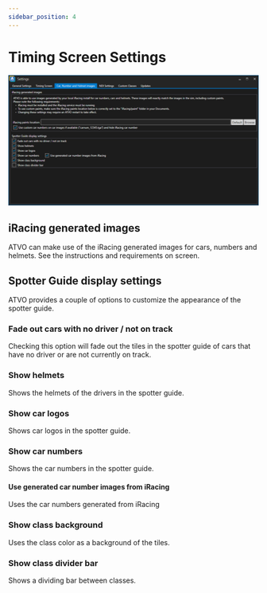 ```yaml
---
sidebar_position: 4
---
```


# Timing Screen Settings
![ATVO Timing Screen Settings](../../static/img/settings/atvo-settings-car-number-helmet-images-settings.png)

## iRacing generated images
ATVO can make use of the iRacing generated images for cars, numbers and helmets. 
See the instructions and requirements on screen.

## Spotter Guide display settings
ATVO provides a couple of options to customize the appearance of the spotter guide.

### Fade out cars with no driver / not on track
Checking this option will fade out the tiles in the spotter guide of cars that have no driver or are not currently on track.

### Show helmets
Shows the helmets of the drivers in the spotter guide.

### Show car logos
Shows car logos in the spotter guide.

### Show car numbers
Shows the car numbers in the spotter guide.

#### Use generated car number images from iRacing
Uses the car numbers generated from iRacing

### Show class background
Uses the class color as a background of the tiles.

### Show class divider bar
Shows a dividing bar between classes.